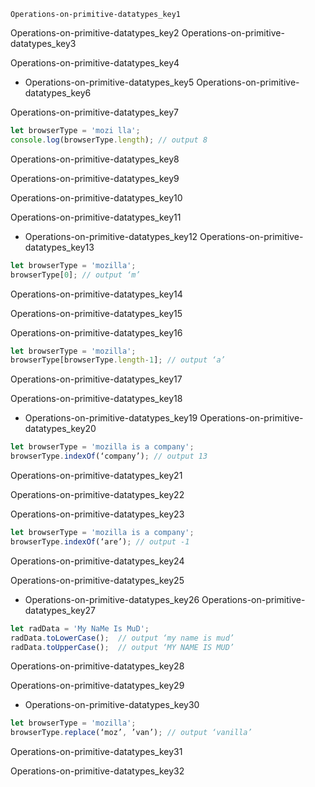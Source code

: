 ```ngMeta
Operations-on-primitive-datatypes_key1
```

Operations-on-primitive-datatypes_key2
Operations-on-primitive-datatypes_key3


Operations-on-primitive-datatypes_key4
- Operations-on-primitive-datatypes_key5
Operations-on-primitive-datatypes_key6


Operations-on-primitive-datatypes_key7


```javascript
let browserType = 'mozi lla';
console.log(browserType.length); // output 8
```
Operations-on-primitive-datatypes_key8


Operations-on-primitive-datatypes_key9


Operations-on-primitive-datatypes_key10


Operations-on-primitive-datatypes_key11


- Operations-on-primitive-datatypes_key12
Operations-on-primitive-datatypes_key13
```javascript
let browserType = 'mozilla';
browserType[0]; // output ‘m’
```
Operations-on-primitive-datatypes_key14


Operations-on-primitive-datatypes_key15

 
Operations-on-primitive-datatypes_key16
```javascript
let browserType = 'mozilla';
browserType[browserType.length-1]; // output ‘a’
```
Operations-on-primitive-datatypes_key17


Operations-on-primitive-datatypes_key18

 
- Operations-on-primitive-datatypes_key19
Operations-on-primitive-datatypes_key20
```javascript
let browserType = 'mozilla is a company';
browserType.indexOf(‘company’); // output 13
```
 
Operations-on-primitive-datatypes_key21


Operations-on-primitive-datatypes_key22


Operations-on-primitive-datatypes_key23
```javascript
let browserType = 'mozilla is a company';
browserType.indexOf(‘are’); // output -1
```
Operations-on-primitive-datatypes_key24


Operations-on-primitive-datatypes_key25

 
- Operations-on-primitive-datatypes_key26
Operations-on-primitive-datatypes_key27
```javascript
let radData = 'My NaMe Is MuD';
radData.toLowerCase();  // output ‘my name is mud’
radData.toUpperCase();  // output ‘MY NAME IS MUD’
```
Operations-on-primitive-datatypes_key28

    
Operations-on-primitive-datatypes_key29

 
- Operations-on-primitive-datatypes_key30
```javascript
let browserType = 'mozilla';
browserType.replace(‘moz’, ’van’); // output ‘vanilla’
```
Operations-on-primitive-datatypes_key31


Operations-on-primitive-datatypes_key32



